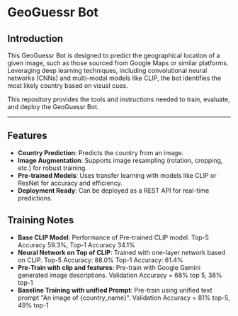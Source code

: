# GeoGuessr Bot

## **Introduction**
This GeoGuessr Bot is designed to predict the geographical location of a given image, such as those sourced from Google Maps or similar platforms. Leveraging deep learning techniques, including convolutional neural networks (CNNs) and multi-modal models like CLIP, the bot identifies the most likely country based on visual cues.

This repository provides the tools and instructions needed to train, evaluate, and deploy the GeoGuessr Bot.

---

## **Features**
- **Country Prediction**: Predicts the country from an image.
- **Image Augmentation**: Supports image resampling (rotation, cropping, etc.) for robust training.
- **Pre-trained Models**: Uses transfer learning with models like CLIP or ResNet for accuracy and efficiency.
- **Deployment Ready**: Can be deployed as a REST API for real-time predictions.


## Training Notes
- **Base CLIP Model**: Performance of Pre-trained CLIP model. Top-5 Accuracy 59.3%, Top-1 Accuracy 34.1%
- **Neural Network on Top of CLIP**: Trained with one-layer network based on CLIP. Top-5 Accuracy: 88.0% Top-1 Accuracy: 61.4%
- **Pre-Train with clip and features**: Pre-train with Google Gemini generated image descriptions. Validation Accuracy = 68% top 5, 38% top-1
- **Baseline Training with unified Prompt**: Pre-train using unified text prompt "An image of {country_name}". Validation Accuracy = 81% top-5, 49% top-1
